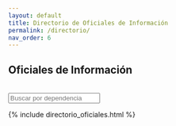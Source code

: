 ```yaml
---
layout: default
title: Directorio de Oficiales de Información
permalink: /directorio/
nav_order: 6
---
```

<script src="https://gobcdmx.github.io/politicadedatos/assets/js/filter.js"></script>

<h2>Oficiales de Información</h2> <br>
<input onkeyup="filterby(this.value)" value="" class="form-control" placeholder="Buscar por dependencia">

{% include directorio_oficiales.html %}

<!-- <table id="dataTable">
<tbody>
  <tr name="title" class="row0">
    <td><b>Ente Público</b></td>
    <td><b>Oficial de Información</b></td>
    <td><b>Teléfono</b></td>
    <td><b>Correo</b></td>
  </tr>
  <tr class="row1">
    <td class="column0 style3 s">Agencia de Atención Animal</td>
    <td class="column1 style5 s">José Octavio López Fernández</td>
    <td class="column2 style6 n">5552732855</td>
    <td class="column3 style4 s">jolopez@sedema.cdmx.gob.mx</td>
  </tr>
  <tr class="row2">
    <td class="column0 style4 s">Agencia de Promoción de Inversiones y Desarrollo para la Ciudad de México</td>
    <td class="column1 style5 s">Ernesto Romero Rodríguez</td>
    <td class="column2 style47 s">No Disponible</td>
    <td class="column3 style4 s">errodriguez@finanzas.cdmx.gob.mx</td>
  </tr>
  <tr class="row3">
    <td class="column0 style4 s">Agencia de Protección Sanitaria del Gobierno de la Ciudad de México</td>
    <td class="column1 style5 s">Cuauhtémoc Moreno Alba</td>
    <td class="column2 style47 s">No Disponible</td>
    <td class="column3 style4 s">cuauhtemoc.moreno@cdmx.gob.mx</td>
  </tr>
  <tr class="row4">
    <td class="column0 style3 s">Alcaldía Álvaro Obregón</td>
    <td class="column1 style5 s">Dr. Miguel Ángel Gallardo López</td>
    <td class="column2 style47 s">No Disponible</td>
    <td class="column3 style4 s">gobierno.electronico@aao.cdmx.gob.mx; miguel.gallardo@aao.cdmx.gob.mx</td>
  </tr>
  <tr class="row5">
    <td class="column0 style3 s">Alcaldía Azcapotzalco</td>
    <td class="column1 style46 s">Sin Designar</td>
    <td class="column2 style47 s">No Disponible</td>
    <td class="column3 style47 s">No Disponible</td>
  </tr>
  <tr class="row6">
    <td class="column0 style3 s">Alcaldía Benito Juárez</td>
    <td class="column1 style5 s">Lic. Andrés Sánchez Miranda</td>
    <td class="column2 style47 s">No Disponible</td>
    <td class="column3 style47 s">No Disponible</td>
  </tr>
  <tr class="row7">
    <td class="column0 style3 s">Alcaldía Coyoacán</td>
    <td class="column1 style4 s">Mtra. Iris Achá Mendoza</td>
    <td class="column2 style6 n">5556592992</td>
    <td class="column3 style4 s">iacham@acoyoacan.cdmx.gob.mx</td>
  </tr>
  <tr class="row8">
    <td class="column0 style3 s">Alcaldía Cuahtémoc</td>
    <td class="column1 style46 s">Sin Designar</td>
    <td class="column2 style47 s">No Disponible</td>
    <td class="column3 style47 s">No Disponible</td>
  </tr>
  <tr class="row9">
    <td class="column0 style3 s">Alcaldía Cuajimalpa</td>
    <td class="column1 style46 s">Sin Designar</td>
    <td class="column2 style47 s">No Disponible</td>
    <td class="column3 style47 s">No Disponible</td>
  </tr>
  <tr class="row10">
    <td class="column0 style4 s">Alcaldía Gustavo A. Madero</td>
    <td class="column1 style4 s">Ing. Rafael Cuevas y Medina</td>
    <td class="column2 style6 s">5551182800 ext. 310</td>
    <td class="column3 style4 s">ademcggcti@agam.cdmx.gob.mx</td>
  </tr>
  <tr class="row11">
    <td class="column0 style3 s">Alcaldía Iztacalco</td>
    <td class="column1 style5 s">Rosendo Martínez López</td>
    <td class="column2 style6 s">5556543133<br />
ext. 4000</td>
    <td class="column3 style4 s">rmartinez-informatica@iztacalco.cdmx.gob.mx</td>
  </tr>
  <tr class="row12">
    <td class="column0 style3 s">Alcaldía Iztapalapa</td>
    <td class="column1 style46 s">Sin Designar</td>
    <td class="column2 style47 s">No Disponible</td>
    <td class="column3 style47 s">No Disponible</td>
  </tr>
  <tr class="row13">
    <td class="column0 style3 s">Alcaldía Magdalena Contreras</td>
    <td class="column1 style46 s">Sin Designar</td>
    <td class="column2 style47 s">No Disponible</td>
    <td class="column3 style47 s">No Disponible</td>
  </tr>
  <tr class="row14">
    <td class="column0 style3 s">Alcaldía Miguel Hidalgo</td>
    <td class="column1 style5 s">Mtro. Julio Cesár Reyes Hernández</td>
    <td class="column2 style6 s">5552767700 ext. 2045</td>
    <td class="column3 style4 s">julioreyes@miguelhidalgo.gob.mx</td>
  </tr>
  <tr class="row15">
    <td class="column0 style3 s">Alcaldía Milpa Alta</td>
    <td class="column1 style5 s">Mtra. Rosario Ericka Gómez Romero</td>
    <td class="column2 style6 s">5558623150 ext. 2013<br />
</td>
    <td class="column3 style47 s">No Disponible</td>
  </tr>
  <tr class="row16">
    <td class="column0 style3 s">Alcaldía Tláhuac</td>
    <td class="column1 style46 s">Sin Designar</td>
    <td class="column2 style47 s">No Disponible</td>
    <td class="column3 style47 s">No Disponible</td>
  </tr>
  <tr class="row17">
    <td class="column0 style3 s">Alcaldía Tlalpan</td>
    <td class="column1 style46 s">Sin Designar</td>
    <td class="column2 style47 s">No Disponible</td>
    <td class="column3 style47 s">No Disponible</td>
  </tr>
  <tr class="row18">
    <td class="column0 style3 s">Alcaldía Venustiano Carranza</td>
    <td class="column1 style4 s">C. Guillermo Nájera Gómez</td>
    <td class="column2 style6 s">5557649400 ext. 1111</td>
    <td class="column3 style4 s">sub.informatica@vcarranza.cdmx.gob.mx</td>
  </tr>
  <tr class="row19">
    <td class="column0 style3 s">Alcaldía Xochimilco</td>
    <td class="column1 style4 s">Ing. José Luis Noguez Cortes</td>
    <td class="column2 style6 s">5553340600 ext. 3710</td>
    <td class="column3 style47 s">No Disponible</td>
  </tr>
  <tr class="row20">
    <td class="column0 style3 s">Autoridad del Centro Histórico de la Ciudad de México</td>
    <td class="column1 style4 s">Lic. Roberto Carlos Ávila Medina</td>
    <td class="column2 style6 s">5557048200 ext. 314</td>
    <td class="column3 style47 s">No Disponible</td>
  </tr>
  <tr class="row21">
    <td class="column0 style3 s">Caja de Previsión de la Policía Auxiliar de la Ciudad de México</td>
    <td class="column1 style4 s">L.A Ricardo Juárez Calderón; Mtra. Gladys Galaviz Sosa</td>
    <td class="column2 style6 s">5555882208 ext. 1014</td>
    <td class="column3 style4 s">diradministracion@caprepa.cdmx.gob.mx; lrjuarez@caprepa.cdmx.gob.mx; ggalavizso@caprepa.cdmx.gob.mx</td>
  </tr>
  <tr class="row22">
    <td class="column0 style4 s">Caja de Previsión de la Policía Preventiva de la Ciudad de México</td>
    <td class="column1 style46 s">Sin Designar</td>
    <td class="column2 style47 s">No Disponible</td>
    <td class="column3 style47 s">No Disponible</td>
  </tr>
  <tr class="row23">
    <td class="column0 style4 s">Caja de Previsión para Trabajadores a Lista de Raya del Gobierno de la Ciudad de México</td>
    <td class="column1 style5 s">Hilario Javier Bravo Castro</td>
    <td class="column2 style6 s">56 98 13 00 ext. 178</td>
    <td class="column3 style47 s">No Disponible</td>
  </tr>
  <tr class="row24">
    <td class="column0 style4 s">Centro de Comando, Control, Cómputo, Comunicaciones y Contacto Ciudadano de la Ciudad de México</td>
    <td class="column1 style5 s">Elizabeth Campos Chavarría</td>
    <td class="column2 style6 s">5550363000 ext. 15017</td>
    <td class="column3 style4 s">ecamposc@c5.cdmx.gob.mx</td>
  </tr>
  <tr class="row25">
    <td class="column0 style3 s">Comisión de Búsqueda de Personas de la Ciudad de México</td>
    <td class="column1 style5 s">Mtro. Silvestre Orozco Sánchez</td>
    <td class="column2 style6 n">5591314605</td>
    <td class="column3 style4 s">sorozcos@secgob.cdmx.gob.mx </td>
  </tr>
  <tr class="row26">
    <td class="column0 style3 s">Comisión de Filmaciones de la Ciudad de México</td>
    <td class="column1 style5 s">Eduardo Yribarren Borja</td>
    <td class="column2 style47 s">No Disponible</td>
    <td class="column3 style47 s">No Disponible</td>
  </tr>
  <tr class="row27">
    <td class="column0 style7 s">Comisión Ejecutiva de Atención a Víctimas de la Ciudad de México</td>
    <td class="column1 style4 s">L.C.P. Luis Antonio Liberato Roblero</td>
    <td class="column2 style6 n">5518577112</td>
    <td class="column3 style47 s">No Disponible</td>
  </tr>
  <tr class="row28">
    <td class="column0 style3 s">Comisión para la Reconstrucción de la Ciudad de México</td>
    <td class="column1 style5 s">Mtro. José Luis Salazar Maya</td>
    <td class="column2 style47 s">No Disponible</td>
    <td class="column3 style47 s">No Disponible</td>
  </tr>
  <tr class="row29">
    <td class="column0 style3 s">Consejería Jurídica y de Servicios Legales</td>
    <td class="column1 style5 s">Mtro. César Barrera Chavira</td>
    <td class="column2 style47 s">No Disponible</td>
    <td class="column3 style4 s">cesarbach@cdmx.gob.mx</td>
  </tr>
  <tr class="row30">
    <td class="column0 style3 s">Consejo de Evaluación del Desarrollo Social de la Ciudad de México</td>
    <td class="column1 style5 s">C. Celia Cordova Villegas</td>
    <td class="column2 style47 s">No Disponible</td>
    <td class="column3 style4 s">ccordovav@cdmx.gob.mx</td>
  </tr>
  <tr class="row31">
    <td class="column0 style4 s">Consejo Económico y Social de la Ciudad de México </td>
    <td class="column1 style46 s">Sin Designar</td>
    <td class="column2 style47 s">No Disponible</td>
    <td class="column3 style47 s">No Disponible</td>
  </tr>
  <tr class="row32">
    <td class="column0 style3 s">Consejo para Prevenir y Eliminar la Discriminación de la Ciudad de México</td>
    <td class="column1 style5 s">Mtro. Pablo Álvarez Icaza Longoria</td>
    <td class="column2 style6 n">5555128553</td>
    <td class="column3 style4 s">palvarezi@cdmx.gob.mx</td>
  </tr>
  <tr class="row33">
    <td class="column0 style4 s">Corporación Mexicana de Impresión S.A. de C.V. </td>
    <td class="column1 style5 s">José Ignacio Hernández León</td>
    <td class="column2 style6 s">5555168586 ext. 229</td>
    <td class="column3 style5 s">ihernandezl@cdmx.com.mx</td>
  </tr>
  <tr class="row34">
    <td class="column0 style6 s">Escuela de Administración Pública de la Ciudad de México</td>
    <td class="column1 style5 s">Mariela Denisse Ortiz González</td>
    <td class="column2 style6 s">5551307190 ext. 5207</td>
    <td class="column3 style47 s">No Disponible</td>
  </tr>
  <tr class="row35">
    <td class="column0 style3 s">Fideicomiso Centro Histórico de la Ciudad de México</td>
    <td class="column1 style4 s">Carlos Vicente Rivas Tovar</td>
    <td class="column2 style47 s">No Disponible</td>
    <td class="column3 style4 s">crivast@cdmx.gob.mx</td>
  </tr>
  <tr class="row36">
    <td class="column0 style3 s">Fideicomiso de Recuperación Crediticia de la Ciudad de México</td>
    <td class="column1 style5 s">Sonia Ordoñez León </td>
    <td class="column2 style6 s">5557091227 ext. 247<br />
</td>
    <td class="column3 style4 s">sordonez@finanzas.cdmx.gob.mx</td>
  </tr>
  <tr class="row37">
    <td class="column0 style3 s">Fideicomiso Educación Garantizada del Distrito Federal</td>
    <td class="column1 style5 s">Profa. Josefina Salgado Vázquez</td>
    <td class="column2 style6 s">5511021730 ext. 4133<br />
</td>
    <td class="column3 style4 s">josefina.salgado@fideicomisoed.cdmx.gob.mx</td>
  </tr>
  <tr class="row38">
    <td class="column0 style4 s">Fideicomiso Museo de Arte Popular Mexicano</td>
    <td class="column1 style46 s">Sin Designar</td>
    <td class="column2 style47 s">No Disponible</td>
    <td class="column3 style47 s">No Disponible</td>
  </tr>
  <tr class="row39">
    <td class="column0 style3 s">Fideicomiso Museo del Estanquillo</td>
    <td class="column1 style4 s">Mtro. Enrique Jimémez Cordero</td>
    <td class="column2 style6 s">5555213052 ext. 110</td>
    <td class="column3 style4 s">enrique@museodelestanquillo.com</td>
  </tr>
  <tr class="row40">
    <td class="column0 style3 s">Fideicomiso para el Fondo de Promoción para el Financiamiento del Transporte Público</td>
    <td class="column1 style4 s">Lídice Rocha Marenco</td>
    <td class="column2 style6 s">5552099913 ext. 1203</td>
    <td class="column3 style5 s">lrocham@cdmx.gob.mx</td>
  </tr>
  <tr class="row41">
    <td class="column0 style3 s">Fideicomiso para la Promoción y Desarrollo del Cine Mexicano en el Distrito Federal</td>
    <td class="column1 style5 s">Felix Alberto Vázquez Pérez </td>
    <td class="column2 style6 s">5517193000 ext. 2116</td>
    <td class="column3 style5 s">ihernandezl@cdmx.com.mx</td>
  </tr>
  <tr class="row42">
    <td class="column0 style3 s">Fideicomiso para la Reconstrucción Integral de la Ciudad de México</td>
    <td class="column1 style5 s">Silvia Alejandra Limón Carmona</td>
    <td class="column2 style6 s">5553458000 ext. 1631</td>
    <td class="column3 style4 s">slimon@finanzas.cdmx.gob.mx</td>
  </tr>
  <tr class="row43">
    <td class="column0 style3 s">Fideicomiso Público del Fondo de Apoyo a la Procuración de Justicia del Distrito Federal.</td>
    <td class="column1 style9 s">Ing. Victor Hugo Pozos Cuellar</td>
    <td class="column2 style6 s">52009760 Ext. 14090</td>
    <td class="column3 style4 s">victor_pozos@fgjcdmx.gob.mx</td>
  </tr>
  <tr class="row44">
    <td class="column0 style4 s">Fiscalía General de Justicia</td>
    <td class="column1 style5 s">Jaime Alberto Enríquez Rodríguez</td>
    <td class="column2 style6 s">5552009900 ext. 9900</td>
    <td class="column3 style5 s">jaime_enriquez@fgjcdmx.gob.mx</td>
  </tr>
  <tr class="row45">
    <td class="column0 style3 s">Fondo Ambiental Público del Distrito Federal</td>
    <td class="column1 style46 s">Sin Designar</td>
    <td class="column2 style47 s">No Disponible</td>
    <td class="column3 style47 s">No Disponible</td>
  </tr>
  <tr class="row46">
    <td class="column0 style4 s">Fondo de Desarrollo Económico del Distrito Federal </td>
    <td class="column1 style5 s">Mtra. Silvia Ramírez Trejo</td>
    <td class="column2 style6 s">5556822096 ext. 461</td>
    <td class="column3 style4 s">sramirezt@cdmx.gob.mx</td>
  </tr>
  <tr class="row47">
    <td class="column0 style3 s">Fondo Mixto de Promoción Turística de la Ciudad de México</td>
    <td class="column1 style46 s">Sin Designar</td>
    <td class="column2 style47 s">No Disponible</td>
    <td class="column3 style47 s">No Disponible</td>
  </tr>
  <tr class="row48">
    <td class="column0 style3 s">Fondo para el Desarrollo Económico y Social de la Ciudad de México </td>
    <td class="column1 style46 s">Sin Designar</td>
    <td class="column2 style47 s">No Disponible</td>
    <td class="column3 style47 s">No Disponible</td>
  </tr>
  <tr class="row49">
    <td class="column0 style3 s">Fondo para el Desarrollo Social de la Ciudad de México</td>
    <td class="column1 style5 s">Julio Gutiérrez Morano</td>
    <td class="column2 style47 s">No Disponible</td>
    <td class="column3 style47 s">No Disponible</td>
  </tr>
  <tr class="row50">
    <td class="column0 style3 s">Fondo Público de Atención al Ciclista y al Peatón</td>
    <td class="column1 style4 s">Lídice Rocha Marenco</td>
    <td class="column2 style47 s">No Disponible</td>
    <td class="column3 style5 s">lrocham@cdmx.gob.mx</td>
  </tr>
  <tr class="row51">
    <td class="column0 style4 s">Heroico Cuerpo de Bomberos de la Ciudad de México</td>
    <td class="column1 style5 s">Lic. Gustavo Yair Chalico Moedano</td>
    <td class="column2 style47 s">No Disponible</td>
    <td class="column3 style4 s">gchalicom@cdmx.gob.mx</td>
  </tr>
  <tr class="row52">
    <td class="column0 style4 s">Instancia Ejecutora del Sistema Integral de Derechos Humanos de la Ciudad de México</td>
    <td class="column1 style5 s">Alejandra Collins</td>
    <td class="column2 style47 s">No Disponible</td>
    <td class="column3 style47 s">No Disponible</td>
  </tr>
  <tr class="row53">
    <td class="column0 style3 s">Instituto de Capacitación para el Trabajo de la Ciudad de México</td>
    <td class="column1 style4 s">José Eduardo Lee Luna</td>
    <td class="column2 style6 s">5557400237 Ext. 1006</td>
    <td class="column3 style4 s">jleel@cdmx.gob.mx</td>
  </tr>
  <tr class="row54">
    <td class="column0 style3 s">Instituto de Educación Media Superior de la Ciudad de México</td>
    <td class="column1 style46 s">Sin Designar</td>
    <td class="column2 style47 s">No Disponible</td>
    <td class="column3 style47 s">No Disponible</td>
  </tr>
  <tr class="row55">
    <td class="column0 style4 s">Instituto de Estudios Superiores de la CDMX &quot;Rosario Castellanos&quot; </td>
    <td class="column1 style4 s">Alexis Raúl Joffre Torres</td>
    <td class="column2 style47 s">No Disponible</td>
    <td class="column3 style4 s">alexis.joffre@sectei.cdmx.gob.mx</td>
  </tr>
  <tr class="row56">
    <td class="column0 style3 s">Instituto de Formación Profesional</td>
    <td class="column1 style5 s">Lic. Lourdes García Hernández</td>
    <td class="column2 style6 s">5553455916 ext. 5903 y 5916</td>
    <td class="column3 style4 s">lourdes_garcia@fgjcdmx.gob.mx</td>
  </tr>
  <tr class="row57">
    <td class="column0 style3 s">Instituto de la Juventud de la Ciudad de México</td>
    <td class="column1 style5 s">Luis Enrique Garcia Quintero</td>
    <td class="column2 style6 s">5553427440 ext. 440</td>
    <td class="column3 style4 s">lgarciaq@cdmx.gob.mx</td>
  </tr>
  <tr class="row58">
    <td class="column0 style3 s">Instituto de las Personas con Discapacidad de la Ciudad de México </td>
    <td class="column1 style5 s">María del Pilar Pato Caro</td>
    <td class="column2 style6 s">5515194290 ext. 121</td>
    <td class="column3 style4 s">mpato@cdmx.gob.mx; mpatoc@cdmx.gob.mx</td>
  </tr>
  <tr class="row59">
    <td class="column0 style10 s">Instituto de Verificación Administrativa de la Ciudad de México</td>
    <td class="column1 style5 s">Lic. Christian Castro Martínez</td>
    <td class="column2 style6 s">5547377700 ext. 1720</td>
    <td class="column3 style5 s">ccastrom@cdmx.gob.mx</td>
  </tr>
  <tr class="row60">
    <td class="column0 style3 s">Instituto de Vivienda de la Ciudad de México</td>
    <td class="column1 style4 s">Lic. Gilberto V. Girón Méndez; Lic. Moisés Zarate Toltolhua</td>
    <td class="column2 style6 s">5551410300 ext. 5202</td>
    <td class="column3 style4 s">gilberto.giron@invi.cdmx.gob.mx;<br />
moises.zarate@invi.cdmx.gob.mx</td>
  </tr>
  <tr class="row61">
    <td class="column0 style10 s">Instituto del Deporte de la Ciudad de México</td>
    <td class="column1 style5 s">Pablo Macedo Angulo</td>
    <td class="column2 style6 n">56048730</td>
    <td class="column3 style47 s">No Disponible</td>
  </tr>
  <tr class="row62">
    <td class="column0 style3 s">Instituto Local de la Infraestructura Física Educativa</td>
    <td class="column1 style46 s">Sin Designar</td>
    <td class="column2 style47 s">No Disponible</td>
    <td class="column3 style47 s">No Disponible</td>
  </tr>
  <tr class="row63">
    <td class="column0 style3 s">Instituto para la Atención y Prevención de las Adicciones</td>
    <td class="column1 style5 s">Mtro. Iván Estrada Ramírez</td>
    <td class="column2 style6 s">5546313035 ext. 3001</td>
    <td class="column3 style4 s">iestradar@iapa.cdmx.gob.mx</td>
  </tr>
  <tr class="row64">
    <td class="column0 style4 s">Instituto para la Seguridad de las Construcciones en la Ciudad de México</td>
    <td class="column1 style5 s">C. Ruendy Mena Martínez</td>
    <td class="column2 style6 n">5551343130</td>
    <td class="column3 style4 s">rmena@cdmx.gob.mx</td>
  </tr>
  <tr class="row65">
    <td class="column0 style3 s">Junta de Asistencia Privada del Distrito Federal</td>
    <td class="column1 style5 s">Salim Lajud Piña.</td>
    <td class="column2 style6 s">5552797270 extt. 7279</td>
    <td class="column3 style4 s">slajud@jap.org.mx</td>
  </tr>
  <tr class="row66">
    <td class="column0 style3 s">Mecanismo de Protección Integral de Personas Defensoras de Derechos Humanos y Periodistas de la Ciudad de México</td>
    <td class="column1 style4 s">Lic. Tobyanne Ledesma Rivera; Leslie Diana Vázquez Ramírez</td>
    <td class="column2 style6 s">5555187354 ext. 1014</td>
    <td class="column3 style4 s">tobyanne.ledesma@cdmx.gob.mx; lrodriguezv@cdmx.gob.mx</td>
  </tr>
  <tr class="row67">
    <td class="column0 style3 s">Metrobús</td>
    <td class="column1 style4 s">Fredy Velázquez Jiménez</td>
    <td class="column2 style47 s">No Disponible</td>
    <td class="column3 style4 s">fvelazquez@metrobus.cdmx.gob.mx</td>
  </tr>
  <tr class="row68">
    <td class="column0 style3 s">Órgano Regulador de Transporte</td>
    <td class="column1 style5 s">Ing. Francisco López Alcantara</td>
    <td class="column2 style6 n">5557646750</td>
    <td class="column3 style4 s">filopeza@cdmx.gob.mx</td>
  </tr>
  <tr class="row69">
    <td class="column0 style4 s">Planta Productora de Mezclas Asfálticas</td>
    <td class="column1 style4 s">Lic. Alejandro Salgado Vázquez</td>
    <td class="column2 style6 s">5553381490 ext. 1040</td>
    <td class="column3 style4 s">asalgado@plantadeasfalto.cdmx.gob.mx</td>
  </tr>
  <tr class="row70">
    <td class="column0 style3 s">Policía Auxiliar de la Ciudad de México</td>
    <td class="column1 style5 s">Lic. José Beltrán Solares</td>
    <td class="column2 style6 s">5555475720 ext. 2002</td>
    <td class="column3 style4 s">jbeltrans@paux.cdmx.gob.mx</td>
  </tr>
  <tr class="row71">
    <td class="column0 style3 s">Policía Bancaria e Industrial de la Ciudad de México</td>
    <td class="column1 style46 s">Sin Designar</td>
    <td class="column2 style47 s">No Disponible</td>
    <td class="column3 style47 s">No Disponible</td>
  </tr>
  <tr class="row72">
    <td class="column0 style4 s">Procuraduría Ambiental y del Ordenamiento Territorial de la Ciudad de México</td>
    <td class="column1 style5 s">Mtra. Gabriela Ortiz Merino</td>
    <td class="column2 style6 s">5552650780 ext. 16000</td>
    <td class="column3 style4 s">gortiz@paot.org.mx</td>
  </tr>
  <tr class="row73">
    <td class="column0 style3 s">Procuraduría Social de la Ciudad de México</td>
    <td class="column1 style46 s">Sin Designar</td>
    <td class="column2 style47 s">No Disponible</td>
    <td class="column3 style47 s">No Disponible</td>
  </tr>
  <tr class="row74">
    <td class="column0 style4 s">Red de Transporte de Pasajeros de la Ciudad de México</td>
    <td class="column1 style4 s">Lic. Francisco Velázquez Sandoval</td>
    <td class="column2 style6 s">1328-6300 ext. 6408</td>
    <td class="column3 style4 s">fvelazquez@rtp.cdmx.gob.mx</td>
  </tr>
  <tr class="row75">
    <td class="column0 style4 s">Régimen de Protección Social en Salud</td>
    <td class="column1 style46 s">Sin Designar</td>
    <td class="column2 style47 s">No Disponible</td>
    <td class="column3 style47 s">No Disponible</td>
  </tr>
  <tr class="row76">
    <td class="column0 style3 s">Secretaria de Administración y Finanzas</td>
    <td class="column1 style4 s">C. Salvador Clodoaldo Pineda Hernández</td>
    <td class="column2 style6 s">5551342500 ext. 1501 - 1503</td>
    <td class="column3 style4 s">spineda@finanzas.cdmx.gob.mx</td>
  </tr>
  <tr class="row77">
    <td class="column0 style3 s">Secretaría de Cultura</td>
    <td class="column1 style5 s">C. Karlos Garcia Santiago</td>
    <td class="column2 style47 s">No Disponible</td>
    <td class="column3 style4 s">kgarcias@cdmx.gob.mx</td>
  </tr>
  <tr class="row78">
    <td class="column0 style3 s">Secretaría de Desarrollo Económico</td>
    <td class="column1 style4 s">Ing. Edgar Camiruaga Hernández</td>
    <td class="column2 style6 s">5556822096 ext. 346</td>
    <td class="column3 style4 s">camiruaga.edgar@sedeco.gob.mx</td>
  </tr>
  <tr class="row79">
    <td class="column0 style3 s">Secretaría de Desarrollo Urbano y Vivienda</td>
    <td class="column1 style4 s">Lenia Batres Guadarrama; Fernando Ham Scott</td>
    <td class="column2 style6 s">5551302100 ext. 2129</td>
    <td class="column3 style4 s">lbatresgu@seduvi.cdmx.gob.mx; fham@seduvi.cdmx.gob.mx</td>
  </tr>
  <tr class="row80">
    <td class="column0 style3 s">Secretaría de Educación, Ciencia, Tecnología e Innovación</td>
    <td class="column1 style5 s">Juan José González Moreno</td>
    <td class="column2 style6 s">5555121012 ext. 206</td>
    <td class="column3 style4 s">juanjo@sectei.cdmx.gob.mx</td>
  </tr>
  <tr class="row81">
    <td class="column0 style3 s">Secretaria de Gestión Integral de Riesgos y Protección Civil</td>
    <td class="column1 style8 s">Rafael Humberto Marín Cambrianis</td>
    <td class="column2 style6 n">5557056670</td>
    <td class="column3 style4 s">rmarinc@sgirpc.cdmx.gob.mx</td>
  </tr>
  <tr class="row82">
    <td class="column0 style3 s">Secretaría de Gobierno</td>
    <td class="column1 style4 s">Kevin Iván Galindo Calderón</td>
    <td class="column2 style47 s">No Disponible</td>
    <td class="column3 style47 s">No Disponible</td>
  </tr>
  <tr class="row83">
    <td class="column0 style3 s">Secretaria de Inclusión y Bienestar Social</td>
    <td class="column1 style5 s">Lic. Victor Manuel Torres Olivares</td>
    <td class="column2 style6 s">5553458000 ext. 8352</td>
    <td class="column3 style4 s">vtorresol@sibiso.cdmx.gob.mx</td>
  </tr>
  <tr class="row84">
    <td class="column0 style3 s">Secretaría de la Contraloría General </td>
    <td class="column1 style5 s">Óscar Agustín Terrés González</td>
    <td class="column2 style6 s">5556279700 ext. 54007</td>
    <td class="column3 style4 s">oaterresg@cdmx.gob.mx </td>
  </tr>
  <tr class="row85">
    <td class="column0 style3 s">Secretaría de las Mujeres</td>
    <td class="column1 style5 s">Mtra. María Cristina Cobos López</td>
    <td class="column2 style6 s">5555122836 ext. 610</td>
    <td class="column3 style4 s">mcobosl@semujeres.cdmx.gob.mx</td>
  </tr>
  <tr class="row86">
    <td class="column0 style3 s">Secretaría de Movilidad</td>
    <td class="column1 style5 s">Patricia Pérez Sandoval</td>
    <td class="column2 style6 s">5552099911 ext. 1464</td>
    <td class="column3 style4 s">pperezs@cdmx.gob.mx</td>
  </tr>
  <tr class="row87">
    <td class="column0 style3 s">Secretaría de Obras y Servicios</td>
    <td class="column1 style4 s">Lic. Mario Dubón Peniche; Ing. Leopoldo Ramírez Sáenz</td>
    <td class="column2 style6 s">5553458217 ext. 1205</td>
    <td class="column3 style4 s">mario.dubon@cdmx.gob.mx; lramirezs@cdmx.gob.mx</td>
  </tr>
  <tr class="row88">
    <td class="column0 style3 s">Secretaría de Pueblos y Barrios Originarios y Comunidades Indigenas Residentes</td>
    <td class="column1 style5 s">Lic.Hazziel Padilla Doval </td>
    <td class="column2 style6 s">5511026500 ext. 6565</td>
    <td class="column3 style4 s">hpadillad@cdmx.gob.mx</td>
  </tr>
  <tr class="row89">
    <td class="column0 style3 s">Secretaría de Salud</td>
    <td class="column1 style4 s">Dr. Jorge Gerardo Morales Velázquez</td>
    <td class="column2 style6 s">5555210547 ext. 1024</td>
    <td class="column3 style47 s">No Disponible</td>
  </tr>
  <tr class="row90">
    <td class="column0 style4 s">Secretaría de Seguridad Ciudadana</td>
    <td class="column1 style5 s">Dr. Gustavo Guerrero Cuevas</td>
    <td class="column2 style6 s">5552425100 ext. 6321</td>
    <td class="column3 style4 s">gguerrerocuevas@ssp.cdmx.gob.mx</td>
  </tr>
  <tr class="row91">
    <td class="column0 style3 s">Secretaría de Trabajo y Fomento al Empleo</td>
    <td class="column1 style5 s">Mtra. Silvia Guadarrama González</td>
    <td class="column2 style6 s">5557093233 ext. 5026<br />
</td>
    <td class="column3 style4 s">sguadarramag@cdmx.gob.mx<br />
</td>
  </tr>
  <tr class="row92">
    <td class="column0 style3 s">Secretaría de Turismo</td>
    <td class="column1 style4 s">Lic. Mary Cruz Cabrera Toledo</td>
    <td class="column2 style6 s">5552867097 ext. 2705</td>
    <td class="column3 style5 s">mcabrerat@turismo.cdmx.gob.mx</td>
  </tr>
  <tr class="row93">
    <td class="column0 style3 s">Secretaría del Medio Ambiente</td>
    <td class="column1 style5 s">Lic. Gonzalo Jacinto Pinto Farias</td>
    <td class="column2 style47 s">No Disponible</td>
    <td class="column3 style47 s">No Disponible</td>
  </tr>
  <tr class="row94">
    <td class="column0 style3 s">Servicio de Transportes Eléctricos</td>
    <td class="column1 style5 s">Lic. Javier Flores Peralta</td>
    <td class="column2 style6 s">5525950000 ext. 250</td>
    <td class="column3 style4 s">jfloresp@ste.cdmx.gob.mx</td>
  </tr>
  <tr class="row95">
    <td class="column0 style3 s">Servicios de Salud Pública de la Ciudad de México</td>
    <td class="column1 style4 s">Juan Carlos Rojas Cortés</td>
    <td class="column2 style47 s">No Disponible</td>
    <td class="column3 style4 s">jcrojas@sersalud.cdmx.gob.mx</td>
  </tr>
  <tr class="row96">
    <td class="column0 style4 s">Servicios Metropolitanos S.A de C.V</td>
    <td class="column1 style5 s">Lic. Samuel Reyes Pizano</td>
    <td class="column2 style6 s">5556616328 ext. 113<br />
</td>
    <td class="column3 style5 s">sreyesp@cdmx.gob.mx</td>
  </tr>
  <tr class="row97">
    <td class="column0 style3 s">Sistema de Aguas de la Ciudad de México</td>
    <td class="column1 style5 s">Lic. Antonio García Monroy</td>
    <td class="column2 style6 s">5551304444 ext. 1492</td>
    <td class="column3 style4 s">antonio.garcia@sacmex.cdmx.gob.mx</td>
  </tr>
  <tr class="row98">
    <td class="column0 style3 s">Sistema de Transporte Colectivo, Metro</td>
    <td class="column1 style5 s">Ing. Ramón Sánchez Ramos</td>
    <td class="column2 style6 s">5557091133 ext. 5242</td>
    <td class="column3 style4 s">ramon.sanchez@metro.cdmx.gob.mx</td>
  </tr>
  <tr class="row99">
    <td class="column0 style3 s">Sistema para el Desarrollo Integral de la Familia de la Ciudad de México</td>
    <td class="column1 style5 s">Mtro. Noé López Aparicio</td>
    <td class="column2 style6 s">5555591919 ext. 3491</td>
    <td class="column3 style4 s">nlopeza@dif.cdmx.gob.mx</td>
  </tr>
  <tr class="row100">
    <td class="column0 style4 s">Sistema Público<br />
de Radiodifusión de la Ciudad de México</td>
    <td class="column1 style46 s">Sin Designar</td>
    <td class="column2 style47 s">No Disponible</td>
    <td class="column3 style47 s">No Disponible</td>
  </tr>
  <tr class="row101">
    <td class="column0 style4 s">Universidad de la Policía de la Ciudad de México</td>
    <td class="column1 style46 s">Sin Designar</td>
    <td class="column2 style47 s">No Disponible</td>
    <td class="column3 style47 s">No Disponible</td>
  </tr>
</tbody>
</table> -->
